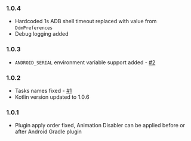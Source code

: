 ### 1.0.4
 - Hardcoded 1s ADB shell timeout replaced with value from `DdmPreferences`
 - Debug logging added

### 1.0.3
 - `ANDROID_SERIAL` environment variable support added - [#2](https://github.com/koral--/android-animation-disabler/pull/2)

### 1.0.2
 - Tasks names fixed - [#1](https://github.com/koral--/android-animation-disabler/issues/1)
 - Kotlin version updated to 1.0.6
  
### 1.0.1
 - Plugin apply order fixed, Animation Disabler can be applied before or after Android Gradle plugin
 
